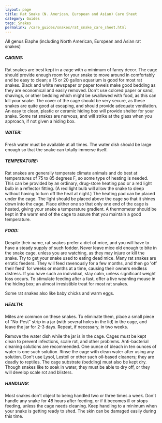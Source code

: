 ```yaml
---
layout: page
title: Rat Snake (N. American, European and Asian) Care Sheet
category: Guides
tags: Snakes
permalink: /care_guides/snakes/rat_snake_care_sheet.html
---
```


All genus Elaphe (including North American, European and Asian rat snakes)

##### CAGING: 

Rat snakes are best kept in a cage with a minimum of fancy decor. The cage should provide enough room for your snake to move around in comfortably and be easy to clean; a 15 or 20 gallon aquarium is good for most rat snakes. Black and white newspaper or paper towels make good bedding as they are economical and easily removed. Don't use colored paper or sand, shavings, or other bedding which might be swallowed with food, as this can kill your snake. The cover of the cage should be very secure, as these snakes are quite good at escaping, and should provide adequate ventilation. An easy to clean, plastic or ceramic hiding box will provide shelter for your snake. Some rat snakes are nervous, and will strike at the glass when you approach, if not given a hiding box.

##### WATER: 

Fresh water must be available at all times. The water dish should be large enough so that the snake can totally immerse itself.

##### TEMPERATURE: 

Rat snakes are generally temperate climate animals and do best at temperatures of 75 to 85 degrees F, so some type of heating is needed. This can be provided by an ordinary, drug-store heating pad or a red light bulb in a reflector fitting. (A red light bulb will allow the snake to sleep without having to turn off the heat at night.) The heating pad can be placed under the cage. The light should be placed above the cage so that it shines down into the cage. Place either one so that only one end of the cage is heated, giving your snake a temperature gradient. A thermometer should be kept in the warm end of the cage to assure that you maintain a good temperature.

##### FOOD: 

Despite their name, rat snakes prefer a diet of mice, and you will have to have a steady supply of such fodder. Never leave mice old enough to bite in the snake cage, unless you are watching, as they may injure or kill the snake. Try to get your snake used to eating dead mice. Many rat snakes are erratic feeders. They will feed ravenously for a few months, and then go 'off their feed' for weeks or months at a time, causing their owners endless distress. If you have such an individual, stay calm, unless significant weight loss occurs. To stimulate feeding after a fast, offer a live weanling mouse in the hiding box; an almost irresistible treat for most rat snakes.

Some rat snakes also like baby chicks and warm eggs.

##### HEALTH: 

Mites are common on these snakes. To eliminate them, place a small piece of "No-Pest" strip in a jar (with several holes in the lid) in the cage, and leave the jar for 2-3 days. Repeat, if necessary, in two weeks.

Remove the water dish while the jar is in the cage. Cages must be kept clean to prevent infections, scale rot, and other problems. Anti-bacterial cleaning solutions are recommended. One ounce of bleach in ten ounces of water is one such solution. Rinse the cage with clean water after using any solution. Don't use Lysol, Lestoil or other such oil-based cleaners; they are deadly to reptiles. The cage substrate (bedding) must also be kept dry. Though snakes like to soak in water, they must be able to dry off, or they will develop scale rot and blisters.

##### HANDLING: 

Most snakes don't object to being handled two or three times a week. Don't handle any snake for 48 hours after feeding, or if it becomes ill or stops feeding, unless the cage needs cleaning. Keep handling to a minimum when your snake is getting ready to shed. The skin can be damaged easily during this time.
